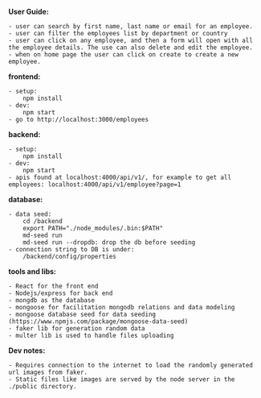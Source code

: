 **User Guide:**

    - user can search by first name, last name or email for an employee.
    - user can filter the employees list by department or country
    - user can click on any employee, and then a form will open with all the employee details. The use can also delete and edit the employee.
    - when on home page the user can click on create to create a new employee.

**frontend:**

    - setup: 
        npm install
    - dev:
        npm start
    - go to http://localhost:3000/employees

**backend:**

    - setup: 
        npm install
    - dev:
        npm start
    - apis found at localhost:4000/api/v1/, for example to get all employees: localhost:4000/api/v1/employee?page=1

**database:**

    - data seed: 
        cd /backend
        export PATH="./node_modules/.bin:$PATH"
        md-seed run
        md-seed run --dropdb: drop the db before seeding
    - connection string to DB is under:
        /backend/config/properties

**tools and libs:**

    - React for the front end 
    - Nodejs/express for back end
    - mongdb as the database
    - mongoose for facilitation mongodb relations and data modeling
    - mongoose database seed for data seeding (https://www.npmjs.com/package/mongoose-data-seed)
    - faker lib for generation random data
    - multer lib is used to handle files uploading

**Dev notes:**

    - Requires connection to the internet to load the randomly generated url images from faker.
    - Static files like images are served by the node server in the ./public directory.
